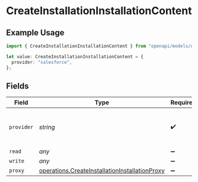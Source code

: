 # CreateInstallationInstallationContent

## Example Usage

```typescript
import { CreateInstallationInstallationContent } from "openapi/models/operations";

let value: CreateInstallationInstallationContent = {
  provider: "salesforce",
};
```

## Fields

| Field                                                                                                            | Type                                                                                                             | Required                                                                                                         | Description                                                                                                      | Example                                                                                                          |
| ---------------------------------------------------------------------------------------------------------------- | ---------------------------------------------------------------------------------------------------------------- | ---------------------------------------------------------------------------------------------------------------- | ---------------------------------------------------------------------------------------------------------------- | ---------------------------------------------------------------------------------------------------------------- |
| `provider`                                                                                                       | *string*                                                                                                         | :heavy_check_mark:                                                                                               | The SaaS API that we are integrating with.                                                                       | salesforce                                                                                                       |
| `read`                                                                                                           | *any*                                                                                                            | :heavy_minus_sign:                                                                                               | N/A                                                                                                              |                                                                                                                  |
| `write`                                                                                                          | *any*                                                                                                            | :heavy_minus_sign:                                                                                               | N/A                                                                                                              |                                                                                                                  |
| `proxy`                                                                                                          | [operations.CreateInstallationInstallationProxy](../../models/operations/createinstallationinstallationproxy.md) | :heavy_minus_sign:                                                                                               | N/A                                                                                                              |                                                                                                                  |
